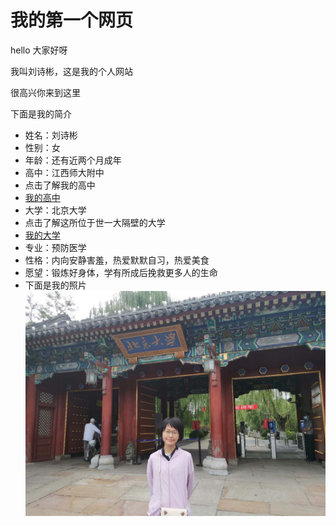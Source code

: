 <h1>我的第一个网页</h1>
<p>hello 大家好呀</p>
<p>我叫刘诗彬，这是我的个人网站</p>
<p>很高兴你来到这里</p>
<p>下面是我的简介</p>
<ul>
  <li> 姓名：刘诗彬</li>
  <li> 性别：女</li>
  <li> 年龄：还有近两个月成年</li>
  <li> 高中：江西师大附中</li>
  <li> 点击了解我的高中
  <li> <a href="http://www.jxsdfz.com/ ">我的高中</a> </li>
  <li> 大学：北京大学</li>
  <li>点击了解这所位于世一大隔壁的大学
  <li> <a href="https://www.pku.edu.cn/ ">我的大学</a> </li>
  <li> 专业：预防医学</li>
  <li> 性格：内向安静害羞，热爱默默自习，热爱美食</li>
  <li> 愿望：锻炼好身体，学有所成后挽救更多人的生命</li>
  <li>下面是我的照片</li>
  <img src="WechatIMG2.jpeg"/>
  

